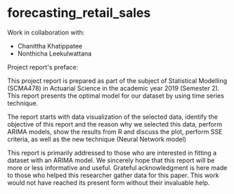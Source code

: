 # forecasting_retail_sales

Work in collaboration with:
- Chanittha Khatippatee
- Nonthicha Leekulwattana


Project report's preface:

This project report is prepared as part of the subject of Statistical Modelling (SCMA478)
in Actuarial Science in the academic year 2019 (Semester 2). This report presents the optimal
model for our dataset by using time series technique.

The report starts with data visualization of the selected data, identify the objective of this
report and the reason why we selected this data, perform ARIMA models, show the results from
R and discuss the plot, perform SSE criteria, as well as the new technique (Neural Network
model)

This report is primarily addressed to those who are interested in fitting a dataset with an
ARIMA model. We sincerely hope that this report will be more or less informative and useful.
Grateful acknowledgment is here made to those who helped this researcher gather data
for this paper. This work would not have reached its present form without their invaluable help.
